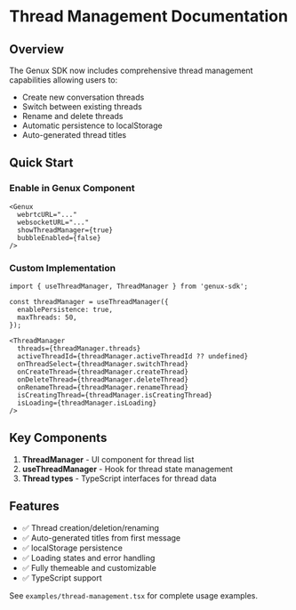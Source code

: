 # Thread Management Documentation

## Overview

The Genux SDK now includes comprehensive thread management capabilities allowing users to:

- Create new conversation threads
- Switch between existing threads  
- Rename and delete threads
- Automatic persistence to localStorage
- Auto-generated thread titles

## Quick Start

### Enable in Genux Component

```tsx
<Genux
  webrtcURL="..."
  websocketURL="..."
  showThreadManager={true}
  bubbleEnabled={false}
/>
```

### Custom Implementation

```tsx
import { useThreadManager, ThreadManager } from 'genux-sdk';

const threadManager = useThreadManager({
  enablePersistence: true,
  maxThreads: 50,
});

<ThreadManager
  threads={threadManager.threads}
  activeThreadId={threadManager.activeThreadId ?? undefined}
  onThreadSelect={threadManager.switchThread}
  onCreateThread={threadManager.createThread}
  onDeleteThread={threadManager.deleteThread}
  onRenameThread={threadManager.renameThread}
  isCreatingThread={threadManager.isCreatingThread}
  isLoading={threadManager.isLoading}
/>
```

## Key Components

1. **ThreadManager** - UI component for thread list
2. **useThreadManager** - Hook for thread state management
3. **Thread types** - TypeScript interfaces for thread data

## Features

- ✅ Thread creation/deletion/renaming
- ✅ Auto-generated titles from first message
- ✅ localStorage persistence
- ✅ Loading states and error handling
- ✅ Fully themeable and customizable
- ✅ TypeScript support

See `examples/thread-management.tsx` for complete usage examples. 